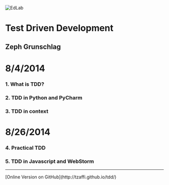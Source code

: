 ![EdLab](http://edlab.tc.columbia.edu/files/images/edlab_logo.png "EdLab")

# Test Driven Development
## Zeph Grunschlag

# 8/4/2014

### 1. What is TDD?
### 2. TDD in Python and PyCharm
### 3. TDD in context

# 8/26/2014

### 4. Practical TDD
### 5. TDD in Javascript and WebStorm

<hr/>
[Online Version on GitHub](http://tzaffi.github.io/tdd/)
